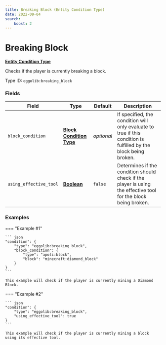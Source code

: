 ```yaml
---
title: Breaking Block (Entity Condition Type)
date: 2022-09-04
search:
    boost: 2
---
```


#   Breaking Block

[**Entity Condition Type**][1]

Checks if the player is currently breaking a block.

Type ID: `eggolib:breaking_block`


### Fields

Field | Type | Default | Description
------|------|---------|------------
`block_condition` | [**Block Condition Type**][2] | *optional* | If specified, the condition will only evaluate to true if this condition is fulfilled by the block being broken.
`using_effective_tool` | [**Boolean**][3] | `false` | Determines if the condition should check if the player is using the effective tool for the block being broken.


### Examples

=== "Example #1"

    ``` json
    "condition": {
        "type": "eggolib:breaking_block",
        "block_condition": {
            "type": "apoli:block",
            "block": "minecraft:diamond_block"
        }
    }
    ```

    This example will check if the player is currently mining a Diamond Block.


=== "Example #2"

    ``` json
    "condition": {
        "type": "eggolib:breaking_block",
        "using_effective_tool": true
    }
    ```
    
    This example will check if the player is currently mining a block using its effective tool.



[1]: ../entity_condition_types.md
[2]: ../block_condition_types.md
[3]: https://origins.readthedocs.io/en/latest/types/data_types/boolean
